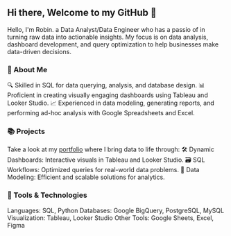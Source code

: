 ## Hi there, Welcome to my GitHub 👋

Hello, I'm Robin. a Data Analyst/Data Engineer who has a passio of in turning raw data into actionable insights. My focus is on data analysis, dashboard development, and query optimization to help businesses make data-driven decisions.

### 🌟 About Me <br />
🔍 Skilled in SQL for data querying, analysis, and database design.
📊 Proficient in creating visually engaging dashboards using Tableau and Looker Studio.
📈 Experienced in data modeling, generating reports, and performing ad-hoc analysis with Google Spreadsheets and Excel.

### 📚 Projects
Take a look at my [portfolio](https://github.com/robmar270/Portfolio_Robin.Martin) where I bring data to life through:
🛠️ Dynamic Dashboards: Interactive visuals in Tableau and Looker Studio.
🗃️ SQL Workflows: Optimized queries for real-world data problems.
🧠 Data Modeling: Efficient and scalable solutions for analytics.

### 🔧 Tools & Technologies
Languages: SQL, Python
Databases: Google BigQuery, PostgreSQL, MySQL
Visualization: Tableau, Looker Studio
Other Tools: Google Sheets, Excel, Figma

<!--
**robmar270/robmar270** is a ✨ _special_ ✨ repository because its `README.md` (this file) appears on your GitHub profile.

Here are some ideas to get you started:

- 🔭 I’m currently working on ...
- 🌱 I’m currently learning ...
- 👯 I’m looking to collaborate on ...
- 🤔 I’m looking for help with ...
- 💬 Ask me about ...
- 📫 How to reach me: ...
- 😄 Pronouns: ...
- ⚡ Fun fact: ...
-->
